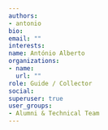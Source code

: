 ```yaml
---
authors:
- antonio
bio: 
email: ""
interests:
name: António Alberto
organizations:
- name: 
  url: ""
role: Guide / Collector
social:
superuser: true
user_groups:
- Alumni & Technical Team
---
```



